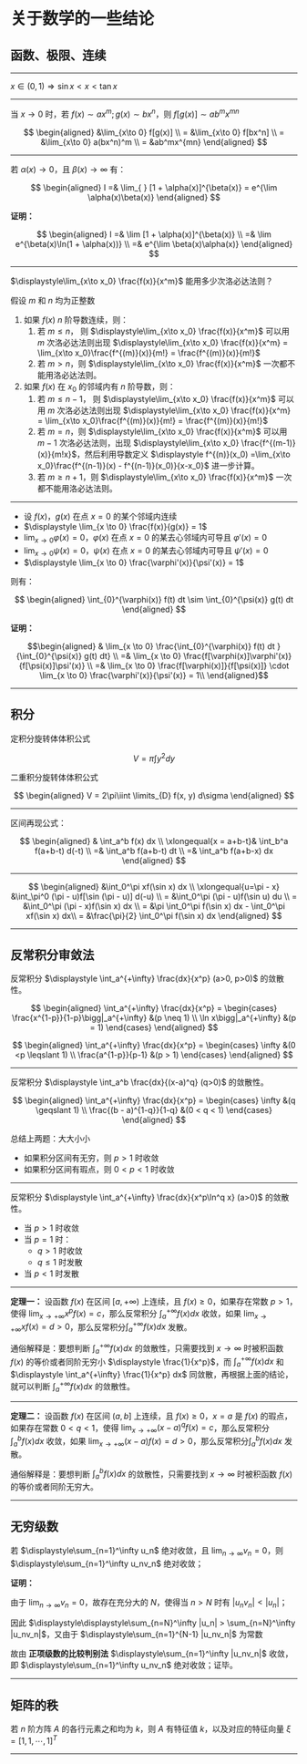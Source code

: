# 关于数学的一些结论

[annotation]: <id> (33130a74-3252-4378-b8de-f14867c46324)
[annotation]: <status> (public)
[annotation]: <create_time> (2020-11-24 14:48:37)
[annotation]: <category> (数学理论)
[annotation]: <tags> (微积分)
[annotation]: <comments> (true)
[annotation]: <url> (http://blog.ccyg.studio/article/33130a74-3252-4378-b8de-f14867c46324)

<input class='mathjax align' value='left' type='hidden'/>

## 函数、极限、连续

---

$x \in (0, 1) \Rightarrow \sin x < x < \tan x$ 


---

当 $x \to 0$ 时，若 $f(x) \sim ax^m;g(x) \sim bx^n$，则 $f[g(x)] \sim ab^mx^{mn}$

$$
\begin{aligned}
&\lim_{x\to 0} f[g(x)] \\
= &\lim_{x\to 0} f[bx^n] \\
= &\lim_{x\to 0} a(bx^n)^m \\
= &ab^mx^{mn}
\end{aligned}
$$

---

若 $\alpha(x) \to 0$，且 $\beta(x)\to\infty$ 有：

$$
\begin{aligned}
I =& \lim_{
} [1 + \alpha(x)]^{\beta(x)} = e^{\lim \alpha(x)\beta(x)}
\end{aligned}
$$

**证明：**

$$
\begin{aligned}
I =& \lim [1 + \alpha(x)]^{\beta(x)} \\
=& \lim e^{\beta(x)\ln(1 + \alpha(x))} \\
=& e^{\lim \beta(x)\alpha(x)}   
\end{aligned}
$$

---

$\displaystyle\lim_{x\to x_0} \frac{f(x)}{x^m}$ 能用多少次洛必达法则？

假设 $m$ 和 $n$ 均为正整数

1. 如果 $f(x)$ $n$ 阶导数连续，则：
    1. 若 $m \leqslant n$， 则 $\displaystyle\lim_{x\to x_0} \frac{f(x)}{x^m}$ 可以用 $m$ 次洛必达法则出现 $\displaystyle\lim_{x\to x_0} \frac{f(x)}{x^m} = \lim_{x\to x_0}\frac{f^{(m)}(x)}{m!} = \frac{f^{(m)}(x)}{m!}$
   1. 若 $m > n$，则 $\displaystyle\lim_{x\to x_0} \frac{f(x)}{x^m}$ 一次都不能用洛必达法则。
2. 如果 $f(x)$ 在 $x_0$ 的邻域内有 $n$ 阶导数，则：
    1.  若 $m \leqslant n - 1$， 则 $\displaystyle\lim_{x\to x_0} \frac{f(x)}{x^m}$ 可以用 $m$ 次洛必达法则出现 $\displaystyle\lim_{x\to x_0} \frac{f(x)}{x^m} = \lim_{x\to x_0}\frac{f^{(m)}(x)}{m!} = \frac{f^{(m)}(x)}{m!}$
    1. 若 $m = n$，则 $\displaystyle\lim_{x\to x_0} \frac{f(x)}{x^m}$ 可以用 $m - 1$ 次洛必达法则，出现 $\displaystyle\lim_{x\to x_0} \frac{f^{(m-1)}(x)}{m!x}$，然后利用导数定义 $\displaystyle f^{(n)}(x_0) =\lim_{x\to x_0}\frac{f^{(n-1)}(x) - f^{(n-1)}(x_0)}{x-x_0}$ 进一步计算。
    1. 若 $m \geqslant n + 1$，则 $\displaystyle\lim_{x\to x_0} \frac{f(x)}{x^m}$ 一次都不能用洛必达法则。
---

- 设 $f(x)$，$g(x)$ 在点 $x = 0$ 的某个邻域内连续
- $\displaystyle \lim_{x \to 0} \frac{f(x)}{g(x)} = 1$
- $\displaystyle\lim_{x\to 0}\varphi(x) = 0$，$\varphi(x)$ 在点 $x = 0$ 的某去心邻域内可导且 $\varphi'(x) = 0$
- $\displaystyle\lim_{x\to 0}\psi(x) = 0$，$\psi(x)$ 在点 $x = 0$ 的某去心邻域内可导且 $\psi'(x) = 0$
- $\displaystyle \lim_{x \to 0} \frac{\varphi'(x)}{\psi'(x)} = 1$

则有：

$$
\begin{aligned}
\int_{0}^{\varphi(x)} f(t) dt \sim \int_{0}^{\psi(x)} g(t) dt
\end{aligned}
$$

**证明：**

$$\begin{aligned}
& \lim_{x \to 0} \frac{\int_{0}^{\varphi(x)} f(t) dt }{\int_{0}^{\psi(x)} g(t) dt} \\
=& \lim_{x \to 0} \frac{f[\varphi(x)]\varphi'(x)}{f[\psi(x)]\psi'(x)} \\
=& \lim_{x \to 0} \frac{f[\varphi(x)]}{f[\psi(x)]} \cdot \lim_{x \to 0} \frac{\varphi'(x)}{\psi'(x)} = 1\\
\end{aligned}$$

---

## 积分

定积分旋转体体积公式

$$
V = \pi \int y^2 dy 
$$

二重积分旋转体体积公式

$$
\begin{aligned}
V = 2\pi\iint \limits_{D} f(x, y) d\sigma
\end{aligned}
$$

---

区间再现公式：

$$
\begin{aligned}
& \int_a^b f(x) dx \\
\xlongequal{x = a+b-t}& \int_b^a f(a+b-t) d(-t) \\
=& \int_a^b f(a+b-t) dt \\
=& \int_a^b f(a+b-x) dx
\end{aligned}
$$

---

$$
\begin{aligned}
&\int_0^\pi xf(\sin x) dx \\
\xlongequal{u=\pi - x} &\int_\pi^0 (\pi - u)f[\sin (\pi - u)] d(-u) \\
= &\int_0^\pi (\pi - u)f(\sin u) du \\
= &\int_0^\pi (\pi - x)f(\sin x) dx \\
= &\pi \int_0^\pi f(\sin x) dx -  \int_0^\pi xf(\sin x) dx\\
= &\frac{\pi}{2} \int_0^\pi f(\sin x) dx
\end{aligned}
$$

---

## 反常积分审敛法

反常积分 $\displaystyle \int_a^{+\infty} \frac{dx}{x^p} (a>0, p>0)$ 的敛散性。 

$$
\begin{aligned}
\int_a^{+\infty} \frac{dx}{x^p} = \begin{cases}
\frac{x^{1-p}}{1-p}\bigg|_a^{+\infty} &(p \neq 1) \\
\ln x\bigg|_a^{+\infty} &(p = 1)
\end{cases}
\end{aligned}
$$

$$
\begin{aligned}
\int_a^{+\infty} \frac{dx}{x^p} = \begin{cases}
\infty &(0 <p \leqslant 1) \\
\frac{a^{1-p}}{p-1} &(p > 1)
\end{cases}
\end{aligned}
$$

---

反常积分 $\displaystyle \int_a^b \frac{dx}{(x-a)^q} (q>0)$ 的敛散性。 

$$
\begin{aligned}
\int_a^{+\infty} \frac{dx}{x^p} = \begin{cases}
\infty &(q \geqslant 1) \\
\frac{(b - a)^{1-q}}{1-q} &(0 < q < 1)
\end{cases}
\end{aligned}
$$

总结上两题：大大小小

- 如果积分区间有无穷，则 $p > 1$ 时收敛
- 如果积分区间有瑕点，则 $0 < p < 1$ 时收敛

---

反常积分 $\displaystyle \int_a^{+\infty} \frac{dx}{x^p\ln^q x} (a>0)$ 的敛散性。 

- 当 $p > 1$ 时收敛
- 当 $p = 1$ 时：
    - $q > 1$ 时收敛 
    - $q \leqslant 1$ 时发散
- 当 $p < 1$ 时发散

---

**定理一：** 设函数 $f(x)$ 在区间 $[a, +\infty)$ 上连续，且 $f(x) \geqslant 0$，如果存在常数 $p > 1$，使得 $\displaystyle \lim_{x \to +\infty} x^pf(x) = c$，那么反常积分 $\displaystyle \int_a^{+\infty} f(x) dx$ 收敛，如果 $\displaystyle \lim_{x \to +\infty} xf(x) = d>0$，那么反常积分$\displaystyle \int_a^{+\infty} f(x) dx$ 发散。

通俗解释是：要想判断 $\displaystyle \int_a^{+\infty} f(x) dx$ 的敛散性，只需要找到 $x \to \infty$ 时被积函数 $f(x)$ 的等价或者同阶无穷小 $\displaystyle \frac{1}{x^p}$，而 $\displaystyle \int_a^{+\infty} f(x) dx$ 和 $\displaystyle \int_a^{+\infty} \frac{1}{x^p} dx$ 同敛散，再根据上面的结论，就可以判断 $\displaystyle \int_a^{+\infty} f(x) dx$ 的敛散性。

---

**定理二：** 设函数 $f(x)$ 在区间 $(a, b]$ 上连续，且 $f(x) \geqslant 0$，$x = a$ 是 $f(x)$ 的瑕点，如果存在常数 $0 < q < 1$，使得 $\displaystyle \lim_{x \to +\infty}(x - a)^qf(x) = c$，那么反常积分 $\displaystyle \int_a^b f(x) dx$ 收敛，如果 $\displaystyle \lim_{x \to +\infty} (x - a)f(x) = d>0$，那么反常积分$\displaystyle \int_a^b f(x) dx$ 发散。

通俗解释是：要想判断 $\displaystyle \int_a^b f(x) dx$ 的敛散性，只需要找到 $x \to \infty$ 时被积函数 $f(x)$ 的等价或者同阶无穷大。


---

## 无穷级数 

若 $\displaystyle\sum_{n=1}^\infty u_n$ 绝对收敛，且 $\displaystyle\lim_{n \to \infty} v_n = 0$，则 $\displaystyle\sum_{n=1}^\infty u_nv_n$ 绝对收敛；

**证明：**

由于 $\displaystyle\lim_{n \to \infty} v_n = 0$，故存在充分大的 $N$，使得当 $n > N$ 时有 $|u_nv_n| < |u_n|$；

因此 $\displaystyle\displaystyle\sum_{n=N}^\infty |u_n| > \sum_{n=N}^\infty |u_nv_n|$，又由于 $\displaystyle\sum_{n=1}^{N-1} |u_nv_n|$ 为常数

故由 **正项级数的比较判别法** $\displaystyle\sum_{n=1}^\infty |u_nv_n|$ 收敛，即 $\displaystyle\sum_{n=1}^\infty u_nv_n$ 绝对收敛；证毕。

---

## 矩阵的秩

若 $n$ 阶方阵 $A$ 的各行元素之和均为 $k$，则 $A$ 有特征值 $k$，以及对应的特征向量 $\xi = [1, 1, \cdots, 1]^T$

---


